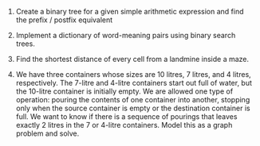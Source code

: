 1. Create a binary tree for a given simple arithmetic expression and find the prefix / postfix equivalent

2. Implement a dictionary of word-meaning pairs using binary search trees.

3. Find the shortest distance of every cell from a landmine inside a maze.

4. We have three containers whose sizes are 10 litres, 7 litres, and 4 litres, respectively. The 7-litre and 4-litre containers start out full of water, but the 10-litre container is initially empty. We are allowed one type of operation: pouring the contents of one container into another, stopping only when the source container is empty or the destination container is full. We want to know if there is a sequence of pourings that leaves exactly 2 litres in the 7 or 4-litre containers. Model this as a graph problem and solve.